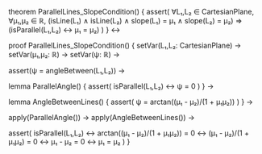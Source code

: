theorem ParallelLines_SlopeCondition() {
  assert(
    ∀L₁,L₂ ∈ CartesianPlane,
    ∀μ₁,μ₂ ∈ ℝ,
    (isLine(L₁) ∧ isLine(L₂) ∧ 
     slope(L₁) = μ₁ ∧ slope(L₂) = μ₂) ⇒
    (isParallel(L₁,L₂) ↔ μ₁ = μ₂)
  )
} ↔

proof ParallelLines_SlopeCondition() {
  setVar(L₁,L₂: CartesianPlane) →
  setVar(μ₁,μ₂: ℝ) →
  setVar(ψ: ℝ) →
  
  assert(ψ = angleBetween(L₁,L₂)) →
  
  lemma ParallelAngle() {
    assert(
      isParallel(L₁,L₂) ↔ ψ = 0
    )
  } →

  lemma AngleBetweenLines() {
    assert(
      ψ = arctan((μ₁ - μ₂)/(1 + μ₁μ₂))
    )
  } →
  
  apply(ParallelAngle()) →
  apply(AngleBetweenLines()) →
  
  assert(
    isParallel(L₁,L₂) ↔ 
    arctan((μ₁ - μ₂)/(1 + μ₁μ₂)) = 0 ↔
    (μ₁ - μ₂)/(1 + μ₁μ₂) = 0 ↔
    μ₁ - μ₂ = 0 ↔
    μ₁ = μ₂
  )
}